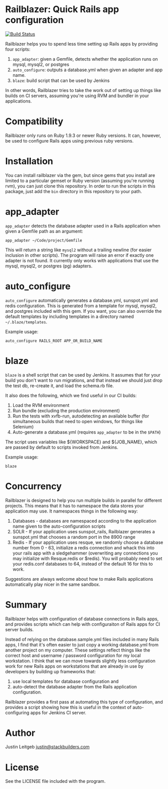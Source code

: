 # Railblazer: Quick Rails app configuration

[![Build Status](https://secure.travis-ci.org/stackbuilders/railblazer.png)](http://travis-ci.org/stackbuilders/railblazer)

Railblazer helps you to spend less time setting up Rails apps by providing four scripts:

1. `app_adapter`: given a Gemfile, detects whether the application runs on mysql, mysql2, or postgres
2. `auto_configure`: outputs a database.yml when given an adapter and app name.
3. `blaze`: build script that can be used by Jenkins


In other words, Railblazer tries to take the work out of setting up things like builds on CI servers, assuming you're using RVM and bundler in your applications.

# Compatibility

Railblazer only runs on Ruby 1.9.3 or newer Ruby versions. It can, however, be used to configure Rails apps using previous ruby versions.

# Installation

You can install railblazer via the gem, but since gems that you install are limited to a particular gemset or Ruby version (assuming you're running rvm), you can just clone this repository. In order to 
run the scripts in this package, just add the `bin` directory in this repository to your path. 

# app_adapter

`app_adapter` detects the database adapter used in a Rails application when given a Gemfile path
as an argument:

```
app_adapter ~/Code/project/Gemfile
```

This will return a string like `mysql2` without a trailing newline (for easier inclusion in other scripts). The program will raise an error if exactly one adapter is not found. It currently only 
works with applications that use the mysql, mysql2, or postgres (pg) adapters.

# auto_configure

`auto_configure` automatically generates a database.yml, sunspot.yml and redis configuration. This is generated from a template for mysql, mysql2, and postgres included with this gem.  If you want, you can also override the default templates by including templates in a directory named `~/.blaze/templates`.

Example usage:

```
auto_configure RAILS_ROOT APP_OR_BUILD_NAME
```

# blaze

`blaze` is a shell script that can be used by Jenkins. It assumes that for your build you don't want to run migrations, and that instead we should just drop the test db, re-create it, and load the schema.rb file.

It also does the following, which we find useful in our CI builds:

1. Load the RVM environment
2. Run bundle (excluding the production environment)
3. Run the tests with xvfb-run, autodetecting an available buffer (for simultaneous builds that need to open windows, for things like Selenium)
4. Auto-generate a database.yml (requires `app_adapter` to be in the `$PATH`)

The script uses variables like ${WORKSPACE} and ${JOB_NAME}, which are passed by default to scripts
invoked from Jenkins.

Example usage:

```
blaze
```

# Concurrency

Railblazer is designed to help you run multiple builds in parallel for different projects. This means that it has to
namespace the data stores your application may use. It namespaces things in the following way:

1. Databases - databases are namespaced according to the application name given to the auto-configuration scripts
2. SOLR - If your application uses sunspot_rails, Railblazer generates a sunspot.yml that chooses a random port in the 8900 range
3. Redis - If your application uses resque, we randomly choose a database number from 0 - 63, initialize a redis connection and whack this into your rails app with a sledgehammer (overwriting any connections you may initialize with Resque.redis or $redis). You will probably need to set your redis.conf databases to 64, instead of the default 16 for this to work.

Suggestions are always welcome about how to make Rails applications automatically play nicer in the same sandbox.

# Summary

Railblazer helps with configuration of database connections in Rails apps, and provides scripts which can help with configuraiton of Rails apps for CI server builds. 

Instead of relying on the database.sample.yml files included in many Rails apps, I find that it's often easier to just copy a working database.yml from another project on my computer. These settings reflect things like the correct host and username / password configuration for my local workstation. I think that we can move towards slightly less configuration work for new Rails apps on workstations that are already in use by developers by building up frameworks that: 

1. use local templates for database configuration and 
2. auto-detect the database adapter from the Rails application configuration. 

Railblazer provides a first pass at automating this type of configuration, and provides a script showing how this is useful in the context of auto-configuring apps for Jenkins CI server.

# Author

Justin Leitgeb <justin@stackbuilders.com>

# License

See the LICENSE file included with the program.